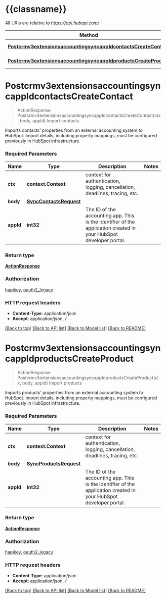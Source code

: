 # {{classname}}

All URIs are relative to *https://api.hubapi.com/*

Method | HTTP request | Description
------------- | ------------- | -------------
[**Postcrmv3extensionsaccountingsyncappIdcontactsCreateContact**](SyncApi.md#Postcrmv3extensionsaccountingsyncappIdcontactsCreateContact) | **Post** /crm/v3/extensions/accounting/sync/{appId}/contacts | Import contacts
[**Postcrmv3extensionsaccountingsyncappIdproductsCreateProduct**](SyncApi.md#Postcrmv3extensionsaccountingsyncappIdproductsCreateProduct) | **Post** /crm/v3/extensions/accounting/sync/{appId}/products | Import products

# **Postcrmv3extensionsaccountingsyncappIdcontactsCreateContact**
> ActionResponse Postcrmv3extensionsaccountingsyncappIdcontactsCreateContact(ctx, body, appId)
Import contacts

Imports contacts' properties from an external accounting system to HubSpot. Import details, including property mappings, must be configured previously in HubSpot infrastructure.

### Required Parameters

Name | Type | Description  | Notes
------------- | ------------- | ------------- | -------------
 **ctx** | **context.Context** | context for authentication, logging, cancellation, deadlines, tracing, etc.
  **body** | [**SyncContactsRequest**](SyncContactsRequest.md)|  | 
  **appId** | **int32**| The ID of the accounting app. This is the identifier of the application created in your HubSpot developer portal. | 

### Return type

[**ActionResponse**](ActionResponse.md)

### Authorization

[hapikey](../README.md#hapikey), [oauth2_legacy](../README.md#oauth2_legacy)

### HTTP request headers

 - **Content-Type**: application/json
 - **Accept**: application/json, */*

[[Back to top]](#) [[Back to API list]](../README.md#documentation-for-api-endpoints) [[Back to Model list]](../README.md#documentation-for-models) [[Back to README]](../README.md)

# **Postcrmv3extensionsaccountingsyncappIdproductsCreateProduct**
> ActionResponse Postcrmv3extensionsaccountingsyncappIdproductsCreateProduct(ctx, body, appId)
Import products

Imports products' properties from an external accounting system to HubSpot. Import details, including property mappings, must be configured previously in HubSpot infrastructure.

### Required Parameters

Name | Type | Description  | Notes
------------- | ------------- | ------------- | -------------
 **ctx** | **context.Context** | context for authentication, logging, cancellation, deadlines, tracing, etc.
  **body** | [**SyncProductsRequest**](SyncProductsRequest.md)|  | 
  **appId** | **int32**| The ID of the accounting app. This is the identifier of the application created in your HubSpot developer portal. | 

### Return type

[**ActionResponse**](ActionResponse.md)

### Authorization

[hapikey](../README.md#hapikey), [oauth2_legacy](../README.md#oauth2_legacy)

### HTTP request headers

 - **Content-Type**: application/json
 - **Accept**: application/json, */*

[[Back to top]](#) [[Back to API list]](../README.md#documentation-for-api-endpoints) [[Back to Model list]](../README.md#documentation-for-models) [[Back to README]](../README.md)

